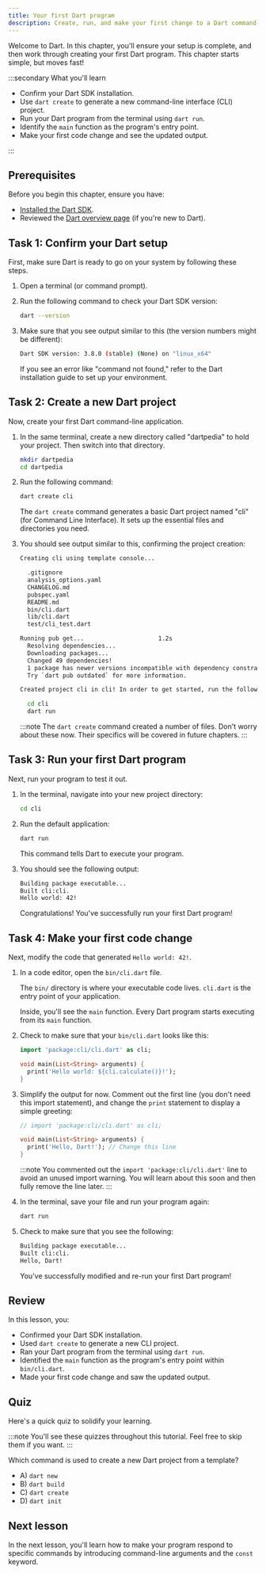 ```yaml
---
title: Your first Dart program
description: Create, run, and make your first change to a Dart command-line program.
---
```


Welcome to Dart. In this chapter, you'll ensure your setup is complete, and then
work through creating your first Dart program. This chapter starts simple, but
moves fast!

:::secondary What you'll learn

* Confirm your Dart SDK installation.
* Use `dart create` to generate a new command-line interface (CLI) project.
* Run your Dart program from the terminal using `dart run`.
* Identify the `main` function as the program's entry point.
* Make your first code change and see the updated output.

:::

## Prerequisites

Before you begin this chapter, ensure you have:

* [Installed the Dart SDK](https://dart.dev/tools/sdk).
* Reviewed the [Dart overview page](https://dart.dev/overview) (if you're new
  to Dart).

## Task 1: Confirm your Dart setup

First, make sure Dart is ready to go on your system by following these steps.

1.  Open a terminal (or command prompt).

2.  Run the following command to check your Dart SDK version:

    ```bash
    dart --version
    ```

3.  Make sure that you see output similar to this (the version numbers might be
    different):

    ```bash
    Dart SDK version: 3.8.0 (stable) (None) on "linux_x64"
    ```

    If you see an error like "command not found," refer to the Dart
    installation guide to set up your environment.

## Task 2: Create a new Dart project

Now, create your first Dart command-line application.

1.  In the same terminal, create a new directory called "dartpedia" to hold your
    project. Then switch into that directory.

    ```bash
    mkdir dartpedia
    cd dartpedia
    ```

2.  Run the following command:

    ```bash
    dart create cli
    ```

    The `dart create` command generates a basic Dart project named "cli" (for
    Command Line Interface). It sets up the essential files and directories you
    need.

3.  You should see output similar to this, confirming the project creation:

    ```bash
    Creating cli using template console...

      .gitignore
      analysis_options.yaml
      CHANGELOG.md
      pubspec.yaml
      README.md
      bin/cli.dart
      lib/cli.dart
      test/cli_test.dart

    Running pub get...                     1.2s
      Resolving dependencies...
      Downloading packages...
      Changed 49 dependencies!
      1 package has newer versions incompatible with dependency constraints.
      Try `dart pub outdated` for more information.

    Created project cli in cli! In order to get started, run the following commands:

      cd cli
      dart run
    ```

    :::note
    The `dart create` command created a number of files. Don't worry about these
    now. Their specifics will be covered in future chapters.
    :::

## Task 3: Run your first Dart program

Next, run your program to test it out.

1.  In the terminal, navigate into your new project directory:

    ```bash
    cd cli
    ```

2.  Run the default application:

    ```bash
    dart run
    ```

    This command tells Dart to execute your program.

3.  You should see the following output:

    ```bash
    Building package executable... 
    Built cli:cli.
    Hello world: 42!
    ```

    Congratulations! You've successfully run your first Dart program!

## Task 4: Make your first code change

Next, modify the code that generated `Hello world: 42!`.

1.  In a code editor, open the `bin/cli.dart` file.

    The `bin/` directory is where your executable code lives. `cli.dart` is the
    entry point of your application.

    Inside, you'll see the `main` function. Every Dart program starts executing from
    its `main` function.

2.  Check to make sure that your `bin/cli.dart` looks like this:

    ```dart
    import 'package:cli/cli.dart' as cli;

    void main(List<String> arguments) {
      print('Hello world: ${cli.calculate()}!');
    }
    ```

3.  Simplify the output for now. Comment out the first line (you don't need
    this import statement), and change the `print` statement to display a simple
    greeting:

    ```dart
    // import 'package:cli/cli.dart' as cli;

    void main(List<String> arguments) {
      print('Hello, Dart!'); // Change this line
    }
    ```

    :::note
    You commented out the `import 'package:cli/cli.dart'` line to avoid an
    unused import warning. You will learn about this soon and then fully remove
    the line later.
    :::

4.  In the terminal, save your file and run your program again:

    ```bash
    dart run
    ```

5.  Check to make sure that you see the following:

    ```bash
    Building package executable... 
    Built cli:cli.
    Hello, Dart!
    ```

    You've successfully modified and re-run your first Dart program!

## Review

In this lesson, you:

* Confirmed your Dart SDK installation.
* Used `dart create` to generate a new CLI project.
* Ran your Dart program from the terminal using `dart run`.
* Identified the `main` function as the program's entry point within
    `bin/cli.dart`.
* Made your first code change and saw the updated output.

## Quiz

Here's a quick quiz to solidify your learning.

:::note
You'll see these quizzes throughout this tutorial. Feel free to skip them if you
want.
:::

Which command is used to create a new Dart project from a template?

* A) `dart new`
* B) `dart build`
* C) `dart create`
* D) `dart init`

## Next lesson

In the next lesson, you'll learn how to make your program respond to specific
commands by introducing command-line arguments and the `const` keyword.